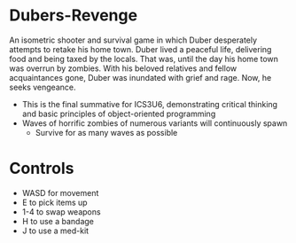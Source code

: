 # Dubers-Revenge
An isometric shooter and survival game in which Duber desperately attempts to retake his home town.
Duber lived a peaceful life, delivering food and being taxed by the locals. That was, until the day his home town was overrun by zombies. With his beloved relatives and fellow acquaintances gone, Duber was inundated with grief and rage. Now, he seeks vengeance.
* This is the final summative for ICS3U6, demonstrating critical thinking and basic principles of object-oriented programming
* Waves of horrific zombies of numerous variants will continuously spawn
  * Survive for as many waves as possible
# Controls
* WASD for movement
* E to pick items up
* 1-4 to swap weapons
* H to use a bandage
* J to use a med-kit
